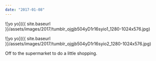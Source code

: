 ```yaml
---
date: "2017-01-08"
---
```


![yo yo]({{ site.baseurl }}/assets/images/2017/tumblr_ojgjb504yD1r16syio1_1280-1024x576.jpg)

![yo yo]({{ site.baseurl }}/assets/images/2017/tumblr_ojgjb504yD1r16syio2_1280-1024x576.jpg)

Off to the supermarket to do a little shopping.
